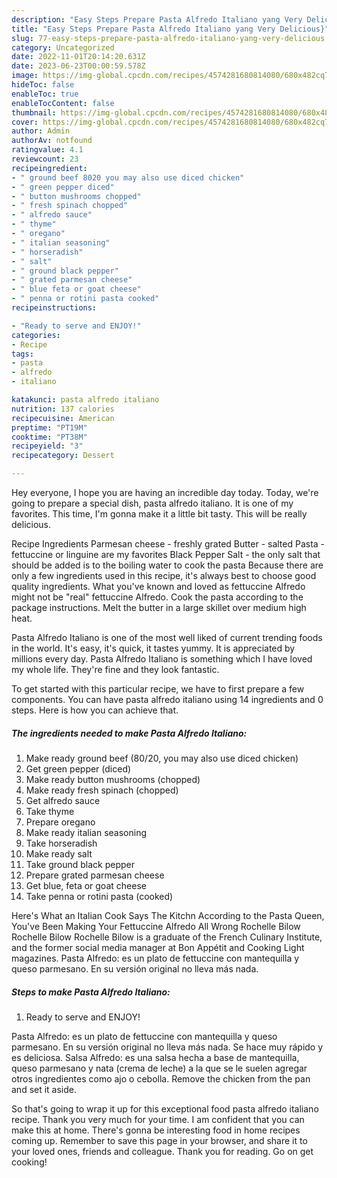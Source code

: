 ```yaml
---
description: "Easy Steps Prepare Pasta Alfredo Italiano yang Very Delicious}"
title: "Easy Steps Prepare Pasta Alfredo Italiano yang Very Delicious}"
slug: 77-easy-steps-prepare-pasta-alfredo-italiano-yang-very-delicious
category: Uncategorized
date: 2022-11-01T20:14:20.631Z
date: 2023-06-23T00:00:59.578Z
image: https://img-global.cpcdn.com/recipes/4574281680814080/680x482cq70/pasta-alfredo-italiano-recipe-main-photo.jpg
hideToc: false
enableToc: true
enableTocContent: false
thumbnail: https://img-global.cpcdn.com/recipes/4574281680814080/680x482cq70/pasta-alfredo-italiano-recipe-main-photo.jpg
cover: https://img-global.cpcdn.com/recipes/4574281680814080/680x482cq70/pasta-alfredo-italiano-recipe-main-photo.jpg
author: Admin
authorAv: notfound
ratingvalue: 4.1
reviewcount: 23
recipeingredient:
- " ground beef 8020 you may also use diced chicken"
- " green pepper diced"
- " button mushrooms chopped"
- " fresh spinach chopped"
- " alfredo sauce"
- " thyme"
- " oregano"
- " italian seasoning"
- " horseradish"
- " salt"
- " ground black pepper"
- " grated parmesan cheese"
- " blue feta or goat cheese"
- " penna or rotini pasta cooked"
recipeinstructions:

- "Ready to serve and ENJOY!"
categories:
- Recipe
tags:
- pasta
- alfredo
- italiano

katakunci: pasta alfredo italiano 
nutrition: 137 calories
recipecuisine: American
preptime: "PT19M"
cooktime: "PT38M"
recipeyield: "3"
recipecategory: Dessert

---
```



Hey everyone, I hope you are having an incredible day today. Today, we're going to prepare a special dish, pasta alfredo italiano. It is one of my favorites. This time, I'm gonna make it a little bit tasty. This will be really delicious.

Recipe Ingredients Parmesan cheese - freshly grated Butter - salted Pasta - fettuccine or linguine are my favorites Black Pepper Salt - the only salt that should be added is to the boiling water to cook the pasta Because there are only a few ingredients used in this recipe, it&#39;s always best to choose good quality ingredients. What you&#39;ve known and loved as fettuccine Alfredo might not be &#34;real&#34; fettuccine Alfredo. Cook the pasta according to the package instructions. Melt the butter in a large skillet over medium high heat.

Pasta Alfredo Italiano is one of the most well liked of current trending foods in the world. It's easy, it's quick, it tastes yummy. It is appreciated by millions every day. Pasta Alfredo Italiano is something which I have loved my whole life. They're fine and they look fantastic.


To get started with this particular recipe, we have to first prepare a few components. You can have pasta alfredo italiano using 14 ingredients and 0 steps. Here is how you can achieve that.

<!--inarticleads1-->

##### The ingredients needed to make Pasta Alfredo Italiano:

1. Make ready  ground beef (80/20, you may also use diced chicken)
1. Get  green pepper (diced)
1. Make ready  button mushrooms (chopped)
1. Make ready  fresh spinach (chopped)
1. Get  alfredo sauce
1. Take  thyme
1. Prepare  oregano
1. Make ready  italian seasoning
1. Take  horseradish
1. Make ready  salt
1. Take  ground black pepper
1. Prepare  grated parmesan cheese
1. Get  blue, feta or goat cheese
1. Take  penna or rotini pasta (cooked)


Here&#39;s What an Italian Cook Says The Kitchn According to the Pasta Queen, You&#39;ve Been Making Your Fettuccine Alfredo All Wrong Rochelle Bilow Rochelle Bilow Rochelle Bilow is a graduate of the French Culinary Institute, and the former social media manager at Bon Appétit and Cooking Light magazines. Pasta Alfredo: es un plato de fettuccine con mantequilla y queso parmesano. En su versión original no lleva más nada. 

<!--inarticleads2-->

##### Steps to make Pasta Alfredo Italiano:


1. Ready to serve and ENJOY!

Pasta Alfredo: es un plato de fettuccine con mantequilla y queso parmesano. En su versión original no lleva más nada. Se hace muy rápido y es deliciosa. Salsa Alfredo: es una salsa hecha a base de mantequilla, queso parmesano y nata (crema de leche) a la que se le suelen agregar otros ingredientes como ajo o cebolla. Remove the chicken from the pan and set it aside. 

So that's going to wrap it up for this exceptional food pasta alfredo italiano recipe. Thank you very much for your time. I am confident that you can make this at home. There's gonna be interesting food in home recipes coming up. Remember to save this page in your browser, and share it to your loved ones, friends and colleague. Thank you for reading. Go on get cooking!
